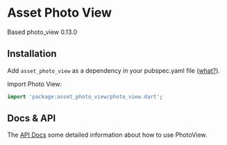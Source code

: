 # Asset Photo View 

Based photo_view 0.13.0


## Installation

Add `asset_photo_view` as a dependency in your pubspec.yaml file ([what?](https://flutter.io/using-packages/)).

Import Photo View:
```dart
import 'package:asset_photo_view/photo_view.dart';
```

## Docs & API

The [API Docs](https://pub.dev/packages/photo_view) some detailed information about how to use PhotoView.

